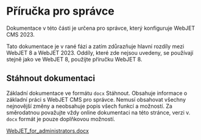 # Příručka pro správce

Dokumentace v této části je určena pro správce, který konfiguruje WebJET CMS 2023.

Tato dokumentace je v rané fázi a zatím zdůrazňuje hlavní rozdíly mezi WebJET 8 a WebJET 2023. Oddíly, které zde nejsou uvedeny, se používají stejně jako ve WebJET 8, použijte příručku WebJET 8.

## Stáhnout dokumentaci

Základní dokumentace ve formátu `docx` Stáhnout. Obsahuje informace o základní práci s WebJET CMS pro správce. Nemusí obsahovat všechny nejnovější změny a neobsahuje popis všech funkcí a možností. Za směrodatnou považujte vždy online dokumentaci na této stránce, verzi v. `docx` formát je pouze doplňkovou možností.

[WebJET\_for\_administrators.docx](../_media/manuals/WebJET_pre_administratorov.docx)
